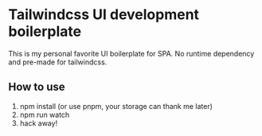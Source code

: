 # Tailwindcss UI development boilerplate
This is my personal favorite UI boilerplate for SPA. No runtime dependency and pre-made for tailwindcss.

## How to use
1. npm install (or use pnpm, your storage can thank me later)
2. npm run watch
3. hack away!